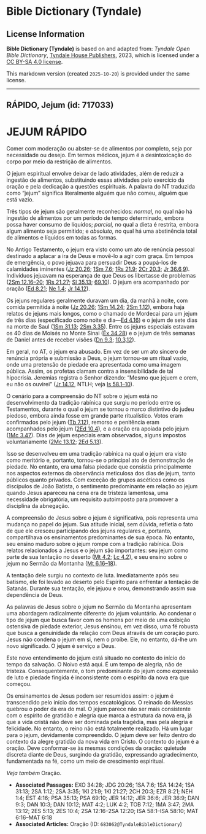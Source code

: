 # Bible Dictionary (Tyndale)

## License Information

**Bible Dictionary (Tyndale)** is based on and adapted from: _Tyndale Open Bible Dictionary_, [Tyndale House Publishers](https://tyndaleopenresources.com/), 2023, which is licensed under a [CC BY-SA 4.0 license](https://creativecommons.org/licenses/by-sa/4.0/legalcode.en).

This markdown version (created `2025-10-20`) is provided under the same license.



--------------------------------

## RÁPIDO, Jejum (id: 717033)

JEJUM RÁPIDO
============

Comer com moderação ou abster\-se de alimentos por completo, seja por necessidade ou desejo. Em termos médicos, jejum é a desintoxicação do corpo por meio da restrição de alimentos.

O jejum espiritual envolve deixar de lado atividades, além de reduzir a ingestão de alimentos, substituindo essas atividades pelo exercício da oração e pela dedicação a questões espirituais. A palavra do NT traduzida como “jejum” significa literalmente alguém que não comeu, alguém que está vazio.

Três tipos de jejum são geralmente reconhecidos: *normal,* no qual não há ingestão de alimentos por um período de tempo determinado, embora possa haver consumo de líquidos; *parcial,* no qual a dieta é restrita, embora algum alimento seja permitido; e *absoluto,* no qual há uma abstinência total de alimentos e líquidos em todas as formas.

No Antigo Testamento, o jejum era visto como um ato de renúncia pessoal destinado a aplacar a ira de Deus e movê\-lo a agir com graça. Em tempos de emergência, o povo jejuava para persuadir Deus a poupá\-los de calamidades iminentes ([Jz 20\.26](https://ref.ly/Judg20:26); [1Sm 7\.6](https://ref.ly/1Sam7:6); [1Rs 21\.9](https://ref.ly/1Kgs21:9); [2Cr 20\.3](https://ref.ly/2Chr20:3); [Jr 36\.6,9](https://ref.ly/Jer36:6,Jer36:9)). Indivíduos jejuavam na esperança de que Deus os libertasse de problemas ([2Sm 12\.16–20](https://ref.ly/2Sam12:16-2Sam12:20); [1Rs 21\.27](https://ref.ly/1Kgs21:27); [Sl 35\.13](https://ref.ly/Ps35:13); [69\.10](https://ref.ly/Ps69:10)). O jejum era acompanhado por oração ([Ed 8\.21](https://ref.ly/Ezra8:21); [Ne 1\.4](https://ref.ly/Neh1:4); [Jr 14\.12](https://ref.ly/Jer14:12)).

Os jejuns regulares geralmente duravam um dia, da manhã à noite, com comida permitida à noite ([Jz 20\.26](https://ref.ly/Judg20:26); [1Sm 14\.24](https://ref.ly/1Sam14:24); [2Sm 1\.12](https://ref.ly/2Sam1:12)), embora haja relatos de jejuns mais longos, como o chamado de Mordecai para um jejum de três dias (especificado como noite e dia—[Ed 4\.16](https://ref.ly/Esth4:16)) e o jejum de sete dias na morte de Saul ([1Sm 31\.13](https://ref.ly/1Sam31:13); [2Sm 3\.35](https://ref.ly/2Sam3:35)). Entre os jejuns especiais estavam os 40 dias de Moisés no Monte Sinai ([Êx 34\.28](https://ref.ly/Exod34:28)) e o jejum de três semanas de Daniel antes de receber visões ([Dn 9\.3](https://ref.ly/Dan9:3); [10\.3,12](https://ref.ly/Dan10:3,Dan10:12)).

Em geral, no AT, o jejum era abusado. Em vez de ser um ato sincero de renúncia própria e submissão a Deus, o jejum tornou\-se um ritual vazio, onde uma pretensão de piedade era apresentada como uma imagem pública. Assim, os profetas clamam contra a insensibilidade de tal hipocrisia. Jeremias registra o Senhor dizendo: “Mesmo que jejuem e orem, eu não os ouvirei” ([Jr 14\.12](https://ref.ly/Jer14:12), NTLH; veja [Is 58\.1–10](https://ref.ly/Isa58:1-Isa58:10)).

O cenário para a compreensão do NT sobre o jejum está no desenvolvimento da tradição rabínica que surgiu no período entre os Testamentos, durante o qual o jejum se tornou o marco distintivo do judeu piedoso, embora ainda fosse em grande parte ritualístico. Votos eram confirmados pelo jejum ([Tb 7\.12](https://ref.ly/Tob7:12)), remorso e penitência eram acompanhados pelo jejum ([2Ed 10\.4](https://ref.ly/2Esd10:4)), e a oração era apoiada pelo jejum ([1Mc 3\.47](https://ref.ly/1Macc3:47)). Dias de jejum especiais eram observados, alguns impostos voluntariamente ([2Mc 13\.12](https://ref.ly/2Macc13:12); [2Ed 5\.13](https://ref.ly/2Esd5:13)).

Isso se desenvolveu em uma tradição rabínica na qual o jejum era visto como meritório e, portanto, tornou\-se o principal ato de demonstração de piedade. No entanto, era uma falsa piedade que consistia principalmente nos aspectos externos da observância meticulosa dos dias de jejum, tanto públicos quanto privados. Com exceção de grupos ascéticos como os discípulos de João Batista, o sentimento predominante em relação ao jejum quando Jesus apareceu na cena era de tristeza lamentosa, uma necessidade obrigatória, um requisito autoimposto para promover a disciplina da abnegação.

A compreensão de Jesus sobre o jejum é significativa, pois representa uma mudança no papel do jejum. Sua atitude inicial, sem dúvida, refletia o fato de que ele cresceu participando dos jejuns regulares e, portanto, compartilhava os ensinamentos predominantes de sua época. No entanto, seu ensino maduro sobre o jejum rompe com a tradição rabínica. Dois relatos relacionados a Jesus e o jejum são importantes: seu jejum como parte de sua tentação no deserto ([Mt 4\.2](https://ref.ly/Matt4:2); [Lc 4\.2](https://ref.ly/Luke4:2)), e seu ensino sobre o jejum no Sermão da Montanha ([Mt 6\.16–18](https://ref.ly/Matt6:16-Matt6:18)).

A tentação dele surgiu no contexto de luta. Imediatamente após seu batismo, ele foi levado ao deserto pelo Espírito para enfrentar a tentação de Satanás. Durante sua tentação, ele jejuou e orou, demonstrando assim sua dependência de Deus.

As palavras de Jesus sobre o jejum no Sermão da Montanha apresentam uma abordagem radicalmente diferente do jejum voluntário. Ao condenar o tipo de jejum que busca favor com os homens por meio de uma exibição ostensiva de piedade exterior, Jesus ensinou, em vez disso, uma fé robusta que busca a genuinidade da relação com Deus através de um coração puro. Jesus não condena o jejum em si, nem o proíbe. Ele, no entanto, dá\-lhe um novo significado. O jejum é serviço a Deus.

Este novo entendimento do jejum está situado no contexto do início do tempo da salvação. O Noivo está aqui. É um tempo de alegria, não de tristeza. Consequentemente, o tom predominante do jejum como expressão de luto e piedade fingida é inconsistente com o espírito da nova era que começou.

Os ensinamentos de Jesus podem ser resumidos assim: o jejum é transcendido pelo início dos tempos escatológicos. O reinado do Messias quebrou o poder da era do mal. O jejum parece não ser mais consistente com o espírito de gratidão e alegria que marca a estrutura da nova era, já que a vida cristã não deve ser dominada pela tragédia, mas pela alegria e felicidade. No entanto, o reino não está totalmente realizado. Há um lugar para o jejum, devidamente compreendido. O jejum deve ser feito dentro do contexto da alegre gratidão da nova vida em Cristo. O contexto do jejum é a oração. Deve conformar\-se às mesmas condições da oração: quietude discreta diante de Deus, surgindo da gratidão, expressando agradecimento, fundamentada na fé, como um meio de crescimento espiritual.

*Veja também* Oração.

* **Associated Passages:** EXO 34:28; JDG 20:26; 1SA 7:6; 1SA 14:24; 1SA 31:13; 2SA 1:12; 2SA 3:35; 1KI 21:9; 1KI 21:27; 2CH 20:3; EZR 8:21; NEH 1:4; EST 4:16; PSA 35:13; PSA 69:10; JER 14:12; JER 36:6; JER 36:9; DAN 9:3; DAN 10:3; DAN 10:12; MAT 4:2; LUK 4:2; TOB 7:12; 1MA 3:47; 2MA 13:12; 2ES 5:13; 2ES 10:4; 2SA 12:16–2SA 12:20; ISA 58:1–ISA 58:10; MAT 6:16–MAT 6:18
* **Associated Articles:** Oração (ID: `683062@TyndaleBibleDictionary`)

